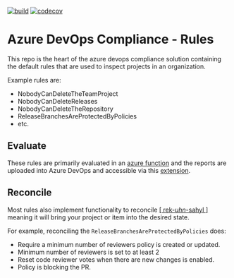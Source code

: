 [![build](https://github.com/azure-devops-compliance/rules/workflows/nuget/badge.svg)](https://github.com/azure-devops-compliance/rules/actions)
[![codecov](https://codecov.io/gh/azure-devops-compliance/rules/branch/master/graph/badge.svg)](https://codecov.io/gh/azure-devops-compliance/rules)

# Azure DevOps Compliance - Rules

This repo is the heart of the azure devops compliance solution containing
the default rules that are used to inspect projects in an organization.

Example rules are:

 * NobodyCanDeleteTheTeamProject
 * NobodyCanDeleteReleases
 * NobodyCanDeleteTheRepository
 * ReleaseBranchesAreProtectedByPolicies
 * etc.
 
## Evaluate 
 
These rules are primarily evaluated in an [azure function](https://github.com/azure-devops-compliance/azure-functions)
and the reports are uploaded into Azure DevOps and accessible via this [extension](https://github.com/azure-devops-compliance/extension).

## Reconcile

Most rules also implement functionality to reconcile [[ rek-*uhn*-sahyl ]](https://www.dictionary.com/browse/reconcile?s=t)
meaning it will bring your project or item into the desired state.

For example, reconciling the `ReleaseBranchesAreProtectedByPolicies` does:

 * Require a minimum number of reviewers policy is created or updated.
 * Minimum number of reviewers is set to at least 2
 * Reset code reviewer votes when there are new changes is enabled.
 * Policy is blocking the PR.